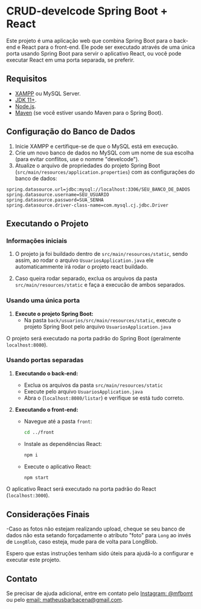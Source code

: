 # CRUD-develcode Spring Boot + React

Este projeto é uma aplicação web que combina Spring Boot para o back-end e React para o front-end. Ele pode ser executado através de uma única porta usando Spring Boot para servir o aplicativo React, ou você pode executar React em uma porta separada, se preferir. 

## Requisitos

- [XAMPP](https://www.apachefriends.org/index.html) ou MySQL Server.
- [JDK 11+](https://www.oracle.com/java/technologies/javase-jdk11-downloads.html).
- [Node.js](https://nodejs.org/).
- [Maven](https://maven.apache.org/) (se você estiver usando Maven para o Spring Boot).

## Configuração do Banco de Dados

1. Inicie XAMPP e certifique-se de que o MySQL está em execução.
2. Crie um novo banco de dados no MySQL com um nome de sua escolha (para evitar conflitos, use o nomme "develcode").
3. Atualize o arquivo de propriedades do projeto Spring Boot (`src/main/resources/application.properties`) com as configurações do banco de dados:

```properties
spring.datasource.url=jdbc:mysql://localhost:3306/SEU_BANCO_DE_DADOS
spring.datasource.username=SEU_USUARIO
spring.datasource.password=SUA_SENHA
spring.datasource.driver-class-name=com.mysql.cj.jdbc.Driver
```

## Executando o Projeto

### Informações iniciais

1. O projeto ja foi buildado dentro de `src/main/resources/static`, sendo assim, ao rodar o arquivo `UsuariosApplication.java` ele automaticammente irá rodar o projeto react buildado.

2. Caso queira rodar separado, exclua os arquivos da pasta `src/main/resources/static` e faça a execucão de ambos separados.

### Usando uma única porta

1. **Execute o projeto Spring Boot:**
    - Na pasta `back/usuarios/src/main/resources/static`, execute o projeto Spring Boot pelo arquivo `UsuariosApplication.java`

O projeto será executado na porta padrão do Spring Boot (geralmente `localhost:8080`).

### Usando portas separadas

1. **Executando o back-end:**
    - Exclua os arquivos da pasta `src/main/resources/static` 
    - Execute pelo arquivo `UsuariosApplication.java`
    - Abra o (`localhost:8080/listar`) e verifique se está tudo correto.

2. **Executando o front-end:**
    - Navegue até a pasta `front`:
        ```bash
        cd ../front
        ```
    - Instale as dependências React:
        ```bash
        npm i
        ```
     - Execute o aplicativo React:
        ```bash
        npm start
        ```   

O aplicativo React será executado na porta padrão do React (`localhost:3000`).

## Considerações Finais

-Caso as fotos não estejam realizando upload, cheque se seu banco de dados não esta setando forçadamente o atributo "foto" para `Long` ao invés de `LongBlob`, caso esteja, mude para de volta para LongBlob.

Espero que estas instruções tenham sido úteis para ajudá-lo a configurar e executar este projeto.

## Contato

Se precisar de ajuda adicional, entre em contato pelo [Instagram: @mfbomt](https://www.instagram.com/mfbomt) ou pelo [email: matheusbarbacena@gmail.com](mailto:matheusbarbacena@gmail.com).




